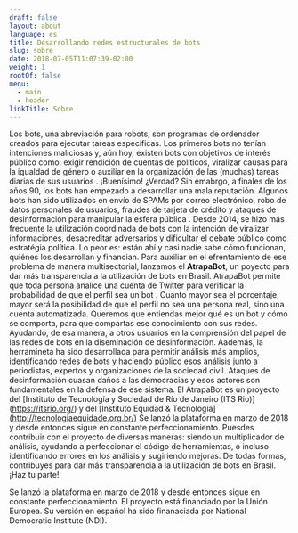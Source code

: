 ```yaml
---
draft: false
layout: about
language: es
title: Desarrollando redes estructurales de bots
slug: sobre
date: 2018-07-05T11:07:39-02:00
weight: 1
rootOf: false
menu:
  - main
  - header
linkTitle: Sobre
---
```

Los bots, una abreviación para robots, son programas de ordenador creados para ejecutar tareas específicas. Los primeros bots no tenían intenciones maliciosas y, aún hoy, existen bots con objetivos de interés público como: exigir rendición de cuentas de políticos, viralizar causas para la igualdad de género o auxiliar en la organización de las (muchas) tareas diarias de sus usuarios . ¡Buenísimo! ¿Verdad? Sin emabrgo, a finales de los años 90, los bots han empezado a desarrollar una mala reputación. Algunos bots han sido utilizados en envío de SPAMs por correo electrónico, robo de datos personales de usuarios, fraudes de tarjeta de crédito y ataques de desinformación para manipular la esfera pública . Desde 2014, se hizo más frecuente la utilización coordinada de bots con la intención de viralizar informaciones, desacreditar adversarios y dificultar el debate público como estratégia política. Lo peor es: están ahí y casi nadie sabe cómo funcionan, quiénes los desarrollan y financian. Para auxiliar en el efrentamiento de ese problema de manera multisectorial, lanzamos el **AtrapaBot**, un poyecto para dar más transparencia a la utilización de bots en Brasil. AtrapaBot permite que toda persona analice una cuenta de Twitter para verificar la probabilidad de que el perfil sea un bot . Cuanto mayor sea el porcentaje, mayor será la posibilidad de que el perfil no sea una persona real, sino una cuenta automatizada. Queremos que entiendas mejor qué es un bot y cómo se comporta, para que compartas ese conocimiento con sus redes. Ayudando, de esa manera, a otros usuarios en la comprensión del papel de las redes de bots en la diseminación de desinformación. Aademás, la herramineta ha sido desarrollada para permitir análisis más amplios, identificando redes de bots y haciendo público esos análisis junto a periodistas, expertos y organizaciones de la sociedad civil. Ataques de desinformación cuasan daños a las democracias y esos actores son fundamentales en la defensa de ese sistema. El AtrapaBot es un proyecto del \[Instituto de Tecnología y Sociedad de Río de Janeiro (ITS Rio)](https://itsrio.org/) y del \[Instituto Equidad & Tecnología](http://tecnologiaequidade.org.br/) Se lanzó la plataforma en marzo de 2018 y desde entonces sigue en constante perfeccionamiento. Puesdes contribuir con el proyecto de diversas maneras: siendo un multiplicador de análisis, ayudando a perfeccionar el código de herramientas, o incluso identificando errores en los análisis y sugiriendo mejoras. De todas formas, contribuyes para dar más transparencia a la utilización de bots en Brasil. ¡Haz tu parte! 

Se lanzó la plataforma en marzo de 2018 y desde entonces sigue en constante perfeccionamiento. El proyecto está financiado por la Unión Europea. Su versión en español ha sido finanaciada por National Democratic Institute (NDI).